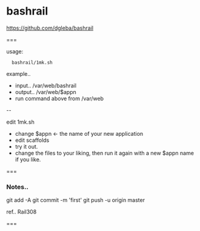# bashrail

https://github.com/dgleba/bashrail

===

 usage:

      bashrail/1mk.sh

   

 example.. 
 - input..  /var/web/bashrail
 - output.. /var/web/$appn
 - run command above from /var/web

--
 
 edit 1mk.sh
  - change $appn  <- the name of your new application
  - edit scaffolds
  - try it out.
  - change the files to your liking, then run it again with a new $appn name if you like.
  

===

### Notes..


git add -A
git commit -m 'first'
git push -u origin master


ref..
    Rail308

===


